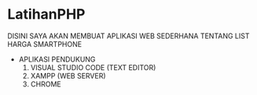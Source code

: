 # LatihanPHP

DISINI SAYA AKAN MEMBUAT APLIKASI WEB SEDERHANA TENTANG LIST HARGA SMARTPHONE

- APLIKASI PENDUKUNG
   1. VISUAL STUDIO CODE (TEXT EDITOR)
   2. XAMPP (WEB SERVER)
   3. CHROME



